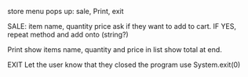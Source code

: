 store menu pops up: sale, Print, exit

SALE:
item name, 
quantity
price
ask if they want to add to cart. 
IF YES, repeat method and add onto (string?)

Print
show items name, quantity and price in list
show total at end.

EXIT
Let the user know that they closed the program
use System.exit(0)